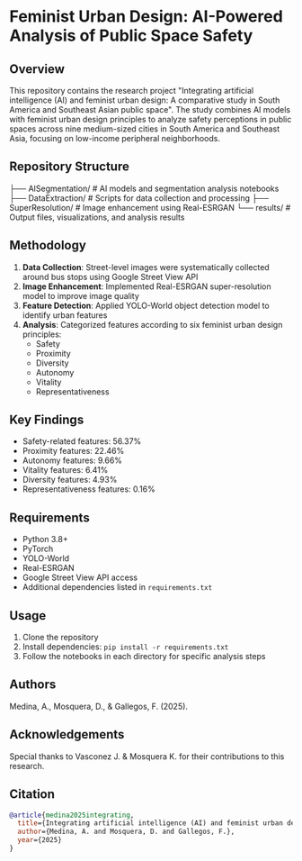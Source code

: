 # Feminist Urban Design: AI-Powered Analysis of Public Space Safety

## Overview
This repository contains the research project "Integrating artificial intelligence (AI) and feminist urban design: A comparative study in South America and Southeast Asian public space". The study combines AI models with feminist urban design principles to analyze safety perceptions in public spaces across nine medium-sized cities in South America and Southeast Asia, focusing on low-income peripheral neighborhoods.

## Repository Structure

├── AISegmentation/       # AI models and segmentation analysis notebooks
├── DataExtraction/      # Scripts for data collection and processing
├── SuperResolution/     # Image enhancement using Real-ESRGAN
└── results/            # Output files, visualizations, and analysis results

## Methodology
1. **Data Collection**: Street-level images were systematically collected around bus stops using Google Street View API
2. **Image Enhancement**: Implemented Real-ESRGAN super-resolution model to improve image quality
3. **Feature Detection**: Applied YOLO-World object detection model to identify urban features
4. **Analysis**: Categorized features according to six feminist urban design principles:
   - Safety
   - Proximity
   - Diversity
   - Autonomy
   - Vitality
   - Representativeness

## Key Findings
- Safety-related features: 56.37%
- Proximity features: 22.46%
- Autonomy features: 9.66%
- Vitality features: 6.41%
- Diversity features: 4.93%
- Representativeness features: 0.16%

## Requirements
- Python 3.8+
- PyTorch
- YOLO-World
- Real-ESRGAN
- Google Street View API access
- Additional dependencies listed in `requirements.txt`

## Usage
1. Clone the repository
2. Install dependencies: `pip install -r requirements.txt`
3. Follow the notebooks in each directory for specific analysis steps

## Authors
Medina, A., Mosquera, D., & Gallegos, F. (2025).

## Acknowledgements
Special thanks to Vasconez J. & Mosquera K. for their contributions to this research.

## Citation
```bibtex
@article{medina2025integrating,
  title={Integrating artificial intelligence (AI) and feminist urban design: A comparative study in South America and Southeast Asian public space},
  author={Medina, A. and Mosquera, D. and Gallegos, F.},
  year={2025}
}
